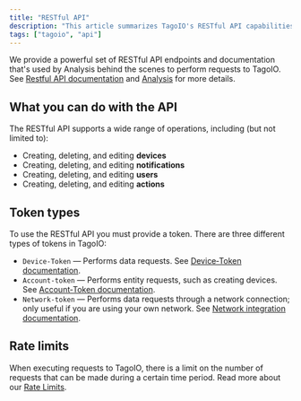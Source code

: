 ```yaml
---
title: "RESTful API"
description: "This article summarizes TagoIO's RESTful API capabilities, the common operations you can perform, the three token types required for API access, and a note about rate limits when executing requests."
tags: ["tagoio", "api"]
---
```

We provide a powerful set of RESTful API endpoints and documentation that's used by Analysis behind the scenes to perform requests to TagoIO. See [Restful API documentation](https://api.docs.tago.io/) and [Analysis](/docs/tagoio/analysis/) for more details.

## What you can do with the API
The RESTful API supports a wide range of operations, including (but not limited to):

- Creating, deleting, and editing **devices**
- Creating, deleting, and editing **notifications**
- Creating, deleting, and editing **users**
- Creating, deleting, and editing **actions**

## Token types
To use the RESTful API you must provide a token. There are three different types of tokens in TagoIO:

- `Device-Token` — Performs data requests. See [Device‑Token documentation](/docs/tagoio/devices/device-token.md).
- `Account-token` — Performs entity requests, such as creating devices. See [Account‑Token documentation](/docs/tagoio/profiles/account-token.md).
- `Network-token` — Performs data requests through a network connection; only useful if you are using your own network. See [Network integration documentation](/docs/tagoio/integrations/general/creating-a-network-integration.md).

## Rate limits
When executing requests to TagoIO, there is a limit on the number of requests that can be made during a certain time period. Read more about our [Rate Limits](/docs/tagoio/profiles/services/rate-limits-hard-limits.md).